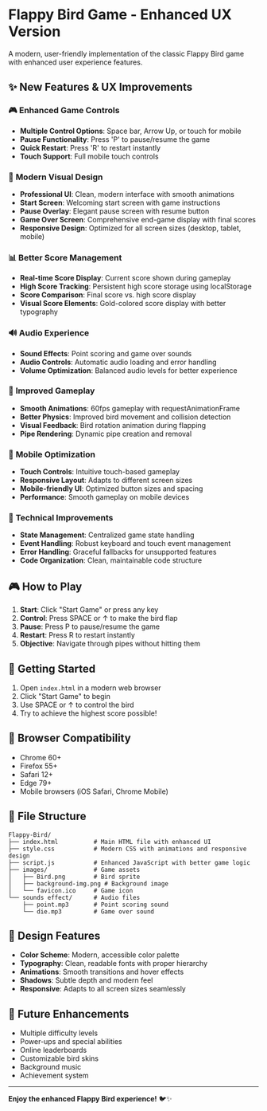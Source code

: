 # Flappy Bird Game - Enhanced UX Version

A modern, user-friendly implementation of the classic Flappy Bird game with enhanced user experience features.

## ✨ New Features & UX Improvements

### 🎮 **Enhanced Game Controls**
- **Multiple Control Options**: Space bar, Arrow Up, or touch for mobile
- **Pause Functionality**: Press 'P' to pause/resume the game
- **Quick Restart**: Press 'R' to restart instantly
- **Touch Support**: Full mobile touch controls

### 🎨 **Modern Visual Design**
- **Professional UI**: Clean, modern interface with smooth animations
- **Start Screen**: Welcoming start screen with game instructions
- **Pause Overlay**: Elegant pause screen with resume button
- **Game Over Screen**: Comprehensive end-game display with final scores
- **Responsive Design**: Optimized for all screen sizes (desktop, tablet, mobile)

### 📊 **Better Score Management**
- **Real-time Score Display**: Current score shown during gameplay
- **High Score Tracking**: Persistent high score storage using localStorage
- **Score Comparison**: Final score vs. high score display
- **Visual Score Elements**: Gold-colored score display with better typography

### 🔊 **Audio Experience**
- **Sound Effects**: Point scoring and game over sounds
- **Audio Controls**: Automatic audio loading and error handling
- **Volume Optimization**: Balanced audio levels for better experience

### 🎯 **Improved Gameplay**
- **Smooth Animations**: 60fps gameplay with requestAnimationFrame
- **Better Physics**: Improved bird movement and collision detection
- **Visual Feedback**: Bird rotation animation during flapping
- **Pipe Rendering**: Dynamic pipe creation and removal

### 📱 **Mobile Optimization**
- **Touch Controls**: Intuitive touch-based gameplay
- **Responsive Layout**: Adapts to different screen sizes
- **Mobile-friendly UI**: Optimized button sizes and spacing
- **Performance**: Smooth gameplay on mobile devices

### 🔧 **Technical Improvements**
- **State Management**: Centralized game state handling
- **Event Handling**: Robust keyboard and touch event management
- **Error Handling**: Graceful fallbacks for unsupported features
- **Code Organization**: Clean, maintainable code structure

## 🎮 **How to Play**

1. **Start**: Click "Start Game" or press any key
2. **Control**: Press SPACE or ↑ to make the bird flap
3. **Pause**: Press P to pause/resume the game
4. **Restart**: Press R to restart instantly
5. **Objective**: Navigate through pipes without hitting them

## 🚀 **Getting Started**

1. Open `index.html` in a modern web browser
2. Click "Start Game" to begin
3. Use SPACE or ↑ to control the bird
4. Try to achieve the highest score possible!

## 🌟 **Browser Compatibility**

- Chrome 60+
- Firefox 55+
- Safari 12+
- Edge 79+
- Mobile browsers (iOS Safari, Chrome Mobile)

## 📁 **File Structure**

```
Flappy-Bird/
├── index.html          # Main HTML file with enhanced UI
├── style.css           # Modern CSS with animations and responsive design
├── script.js           # Enhanced JavaScript with better game logic
├── images/             # Game assets
│   ├── Bird.png        # Bird sprite
│   ├── background-img.png # Background image
│   └── favicon.ico     # Game icon
└── sounds effect/      # Audio files
    ├── point.mp3       # Point scoring sound
    └── die.mp3         # Game over sound
```

## 🎨 **Design Features**

- **Color Scheme**: Modern, accessible color palette
- **Typography**: Clean, readable fonts with proper hierarchy
- **Animations**: Smooth transitions and hover effects
- **Shadows**: Subtle depth and modern feel
- **Responsive**: Adapts to all screen sizes seamlessly

## 🔮 **Future Enhancements**

- Multiple difficulty levels
- Power-ups and special abilities
- Online leaderboards
- Customizable bird skins
- Background music
- Achievement system

---

**Enjoy the enhanced Flappy Bird experience!** 🐦✨
